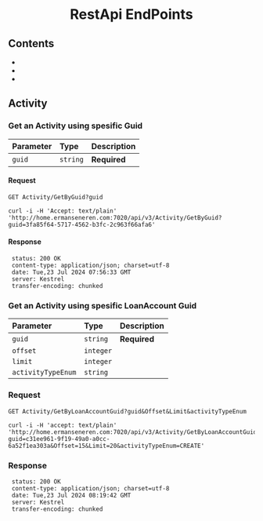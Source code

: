 <h1 align="center">RestApi EndPoints</h1>

## Contents 
*
*
*

## Activity

### Get an Activity using spesific Guid

| Parameter | Type | Description |
| :--- | :--- | :--- |
| `guid` | `string` | **Required** |

#### Request

`GET Activity/GetByGuid?guid`


    curl -i -H 'Accept: text/plain' 'http://home.ermanseneren.com:7020/api/v3/Activity/GetByGuid?guid=3fa85f64-5717-4562-b3fc-2c963f66afa6'


#### Response

     status: 200 OK
     content-type: application/json; charset=utf-8 
     date: Tue,23 Jul 2024 07:56:33 GMT 
     server: Kestrel 
     transfer-encoding: chunked 

### Get an Activity using spesific LoanAccount Guid

| Parameter | Type | Description |
| :--- | :--- | :--- |
| `guid` | `string` | **Required** |
| `offset`| `integer`||
| `limit`| `integer`||
| `activityTypeEnum`| `string`||
### Request

`GET Activity/GetByLoanAccountGuid?guid&Offset&Limit&activityTypeEnum`

    curl -i -H 'accept: text/plain' 'http://home.ermanseneren.com:7020/api/v3/Activity/GetByLoanAccountGuid?guid=c31ee961-9f19-49a0-a0cc-6a52f1ea303a&Offset=15&Limit=20&activityTypeEnum=CREATE'


### Response

     status: 200 OK
     content-type: application/json; charset=utf-8 
     date: Tue,23 Jul 2024 08:19:42 GMT 
     server: Kestrel 
     transfer-encoding: chunked
